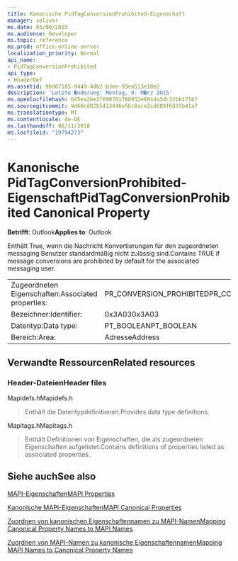 ```yaml
---
title: Kanonische PidTagConversionProhibited-Eigenschaft
manager: soliver
ms.date: 03/09/2015
ms.audience: Developer
ms.topic: reference
ms.prod: office-online-server
localization_priority: Normal
api_name:
- PidTagConversionProhibited
api_type:
- HeaderDef
ms.assetid: 9bd67185-9449-4db2-b3ee-93ea513e10e2
description: 'Letzte �nderung: Montag, 9. M�rz 2015'
ms.openlocfilehash: 645ea2be2f690701780932e891da3dc32bb1716f
ms.sourcegitcommit: 9d60cd82b5413446e5bc8ace2cd689f683fb41a7
ms.translationtype: MT
ms.contentlocale: de-DE
ms.lasthandoff: 06/11/2018
ms.locfileid: "19794273"
---
```

# <a name="pidtagconversionprohibited-canonical-property"></a><span data-ttu-id="c6211-103">Kanonische PidTagConversionProhibited-Eigenschaft</span><span class="sxs-lookup"><span data-stu-id="c6211-103">PidTagConversionProhibited Canonical Property</span></span>

  
  
<span data-ttu-id="c6211-104">**Betrifft**: Outlook</span><span class="sxs-lookup"><span data-stu-id="c6211-104">**Applies to**: Outlook</span></span> 
  
<span data-ttu-id="c6211-105">Enthält True, wenn die Nachricht Konvertierungen für den zugeordneten messaging Benutzer standardmäßig nicht zulässig sind.</span><span class="sxs-lookup"><span data-stu-id="c6211-105">Contains TRUE if message conversions are prohibited by default for the associated messaging user.</span></span>
  
|||
|:-----|:-----|
|<span data-ttu-id="c6211-106">Zugeordneten Eigenschaften:</span><span class="sxs-lookup"><span data-stu-id="c6211-106">Associated properties:</span></span>  <br/> |<span data-ttu-id="c6211-107">PR_CONVERSION_PROHIBITED</span><span class="sxs-lookup"><span data-stu-id="c6211-107">PR_CONVERSION_PROHIBITED</span></span>  <br/> |
|<span data-ttu-id="c6211-108">Bezeichner:</span><span class="sxs-lookup"><span data-stu-id="c6211-108">Identifier:</span></span>  <br/> |<span data-ttu-id="c6211-109">0x3A03</span><span class="sxs-lookup"><span data-stu-id="c6211-109">0x3A03</span></span>  <br/> |
|<span data-ttu-id="c6211-110">Datentyp:</span><span class="sxs-lookup"><span data-stu-id="c6211-110">Data type:</span></span>  <br/> |<span data-ttu-id="c6211-111">PT_BOOLEAN</span><span class="sxs-lookup"><span data-stu-id="c6211-111">PT_BOOLEAN</span></span>  <br/> |
|<span data-ttu-id="c6211-112">Bereich:</span><span class="sxs-lookup"><span data-stu-id="c6211-112">Area:</span></span>  <br/> |<span data-ttu-id="c6211-113">Adresse</span><span class="sxs-lookup"><span data-stu-id="c6211-113">Address</span></span>  <br/> |
   
## <a name="related-resources"></a><span data-ttu-id="c6211-114">Verwandte Ressourcen</span><span class="sxs-lookup"><span data-stu-id="c6211-114">Related resources</span></span>

### <a name="header-files"></a><span data-ttu-id="c6211-115">Header-Dateien</span><span class="sxs-lookup"><span data-stu-id="c6211-115">Header files</span></span>

<span data-ttu-id="c6211-116">Mapidefs.h</span><span class="sxs-lookup"><span data-stu-id="c6211-116">Mapidefs.h</span></span>
  
> <span data-ttu-id="c6211-117">Enthält die Datentypdefinitionen.</span><span class="sxs-lookup"><span data-stu-id="c6211-117">Provides data type definitions.</span></span>
    
<span data-ttu-id="c6211-118">Mapitags.h</span><span class="sxs-lookup"><span data-stu-id="c6211-118">Mapitags.h</span></span>
  
> <span data-ttu-id="c6211-119">Enthält Definitionen von Eigenschaften, die als zugeordneten Eigenschaften aufgelistet.</span><span class="sxs-lookup"><span data-stu-id="c6211-119">Contains definitions of properties listed as associated properties.</span></span>
    
## <a name="see-also"></a><span data-ttu-id="c6211-120">Siehe auch</span><span class="sxs-lookup"><span data-stu-id="c6211-120">See also</span></span>



[<span data-ttu-id="c6211-121">MAPI-Eigenschaften</span><span class="sxs-lookup"><span data-stu-id="c6211-121">MAPI Properties</span></span>](mapi-properties.md)
  
[<span data-ttu-id="c6211-122">Kanonische MAPI-Eigenschaften</span><span class="sxs-lookup"><span data-stu-id="c6211-122">MAPI Canonical Properties</span></span>](mapi-canonical-properties.md)
  
[<span data-ttu-id="c6211-123">Zuordnen von kanonischen Eigenschaftennamen zu MAPI-Namen</span><span class="sxs-lookup"><span data-stu-id="c6211-123">Mapping Canonical Property Names to MAPI Names</span></span>](mapping-canonical-property-names-to-mapi-names.md)
  
[<span data-ttu-id="c6211-124">Zuordnen von MAPI-Namen zu kanonische Eigenschaftennamen</span><span class="sxs-lookup"><span data-stu-id="c6211-124">Mapping MAPI Names to Canonical Property Names</span></span>](mapping-mapi-names-to-canonical-property-names.md)

